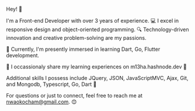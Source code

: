 Hey! 👋

I'm a Front-end Developer with over 3 years of experience. 💻 I excel in responsive design and object-oriented programming. 🔍 Technology-driven innovation and creative problem-solving are my passions.

🌱 Currently, I'm presently immersed in learning Dart, Go, Flutter development.

📝 I occassionaly share my learning experiences on m13ha.hashnode.dev 📖

Additional skills I possess include JQuery, JSON, JavaScriptMVC, Ajax, Git, and Mongodb, Typescript, Go, Dart 💪

For questions or just to connect, feel free to reach me at nwaokocham@gmail.com. 😊

